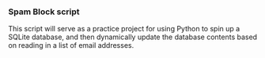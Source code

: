 ### Spam Block script

This script will serve as a practice project for using Python to spin up a SQLite 
database, and then dynamically update the database contents based on reading in a 
list of email addresses. 


